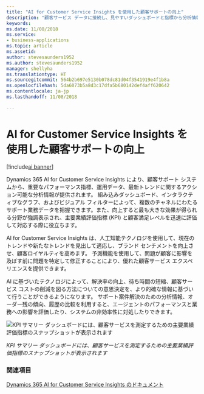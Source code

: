 ```yaml
---
title: "AI for Customer Service Insights を使用した顧客サポートの向上"
description: "顧客サービス データに接続し、見やすいダッシュボードと指標から分析情報を収集します。"
keywords: 
ms.date: 11/08/2018
ms.service:
- business-applications
ms.topic: article
ms.assetid: 
author: stevesaunders1952
ms.author: stevesaunders1952
manager: shellyha
ms.translationtype: HT
ms.sourcegitcommit: 564b2b697e5130b078dc81d04f3541919e4f1b8a
ms.openlocfilehash: 5da6073b5a8d3c17dfa5b680142def4aff620642
ms.contentlocale: ja-jp
ms.lasthandoff: 11/08/2018

---
```


# <a name="improve-customer-support-with-ai-for-customer-service-insights"></a>AI for Customer Service Insights を使用した顧客サポートの向上

[!include[ai banner](../includes/ai.md)] 

Dynamics 365 AI for Customer Service Insights により、顧客サポート システムから、重要なパフォーマンス指標、運用データ、最新トレンドに関するアクション可能な分析情報が提供されます。 組み込みダッシュボード、インタラクティブなグラフ、およびビジュアル フィルターによって、複数のチャネルにわたるサポート業務データを把握できます。また、向上すると最も大きな効果が得られる分野が強調表示され、主要業績評価指標 (KPI) と顧客満足レベルを迅速に評価して対応する際に役立ちます。

AI for Customer Service Insights は、人工知能テクノロジを使用して、現在のトレンドや新たなトレンドを見出して適応し、ブランド センチメントを向上させ、顧客ロイヤルティを高めます。 予測機能を使用して、問題が顧客に影響を及ぼす前に問題を特定して修正することにより、優れた顧客サービス エクスペリエンスを提供できます。

AI に基づいたテクノロジによって、解決率の向上、待ち時間の短縮、顧客サービス コストの削減を図る方法についての意思決定を、より的確な情報に基づいて行うことができるようになります。 サポート案件解決のための分析情報、オーダー残の傾向、履歴の比較を利用すると、エージェントのパフォーマンスと業務への影響を評価したり、システムの非効率性に対処したりできます。

![KPI サマリー ダッシュボードには、顧客サービスを測定するための主要業績評価指標のスナップショットが表示されます](media/ai-customer-service-insights.png "KPI サマリー ダッシュボードには、顧客サービスを測定するための主要業績評価指標のスナップショットが表示されます")

*KPI サマリー ダッシュボードには、顧客サービスを測定するための主要業績評価指標のスナップショットが表示されます*

### <a name="see-also"></a>関連項目
[Dynamics 365 AI for Customer Service Insights のドキュメント](https://docs.microsoft.com/dynamics365/ai/customer-service-insights/overview)

